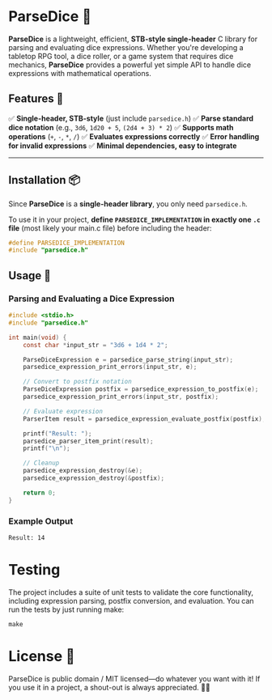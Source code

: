# ParseDice 🎲

**ParseDice** is a lightweight, efficient, **STB-style single-header** C library for parsing and evaluating dice expressions. Whether you're developing a tabletop RPG tool, a dice roller, or a game system that requires dice mechanics, **ParseDice** provides a powerful yet simple API to handle dice expressions with mathematical operations.

## Features 🚀

✅ **Single-header, STB-style** (just include `parsedice.h`)
✅ **Parse standard dice notation** (e.g., `3d6`, `1d20 + 5`, `(2d4 + 3) * 2`)
✅ **Supports math operations** (`+`, `-`, `*`, `/`)
✅ **Evaluates expressions correctly**
✅ **Error handling for invalid expressions**
✅ **Minimal dependencies, easy to integrate**

---

## Installation 📦

Since **ParseDice** is a **single-header library**, you only need `parsedice.h`.

To use it in your project, **define `PARSEDICE_IMPLEMENTATION` in exactly one `.c` file** (most likely your main.c file) before including the header:

```c
#define PARSEDICE_IMPLEMENTATION
#include "parsedice.h"
```

## Usage 📝
### Parsing and Evaluating a Dice Expression

```c
#include <stdio.h>
#include "parsedice.h"

int main(void) {
    const char *input_str = "3d6 + 1d4 * 2";

    ParseDiceExpression e = parsedice_parse_string(input_str);
    parsedice_expression_print_errors(input_str, e);

    // Convert to postfix notation
    ParseDiceExpression postfix = parsedice_expression_to_postfix(e);
    parsedice_expression_print_errors(input_str, postfix);

    // Evaluate expression
    ParserItem result = parsedice_expression_evaluate_postfix(postfix);

    printf("Result: ");
    parsedice_parser_item_print(result);
    printf("\n");

    // Cleanup
    parsedice_expression_destroy(&e);
    parsedice_expression_destroy(&postfix);

    return 0;
}
```

### Example Output
```
Result: 14
```

# Testing
The project includes a suite of unit tests to validate the core functionality, including expression parsing, postfix conversion, and evaluation. You can run the tests by just running make:
```
make
```

# License 📜

ParseDice is public domain / MIT licensed—do whatever you want with it! If you use it in a project, a shout-out is always appreciated. 🎲✨
